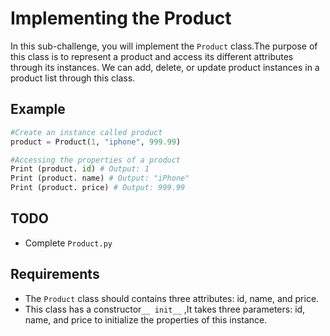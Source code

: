 # Implementing the Product

In this sub-challenge, you will implement the `Product` class.The purpose of this class is to represent a product and access its different attributes through its instances. We can add, delete, or update product instances in a product list through this class.

## Example

```python
#Create an instance called product
product = Product(1, "iphone", 999.99)

#Accessing the properties of a product
Print (product. id) # Output: 1
Print (product. name) # Output: "iPhone"
Print (product. price) # Output: 999.99
```

## TODO

- Complete `Product.py`

## Requirements

- The `Product` class should contains three attributes: id, name, and price.
- This class has a constructor`__ init__` ,It takes three parameters: id, name, and price to initialize the properties of this instance.
